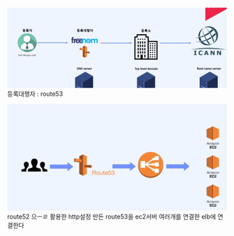 

![picture/Screan Shopt](picture/dnsBigpicture.png)
등록대행자 : route53

![picture/connecTOALB](picture/connectTOALB.png)
route52 으ㅡㄹ 활용한 http설정
만든 route53을 ec2서버 여러개를 연결한 elb에 연결한다



